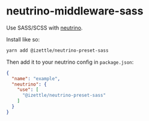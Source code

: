 # neutrino-middleware-sass

Use SASS/SCSS with [neutrino](https://neutrino.js.org).

Install like so:
```bash
yarn add @izettle/neutrino-preset-sass
```

Then add it to your neutrino config in `package.json`:
```json
{
  "name": "example",
  "neutrino": {
    "use": [
      "@izettle/neutrino-preset-sass"
    ]
  }
}
```
